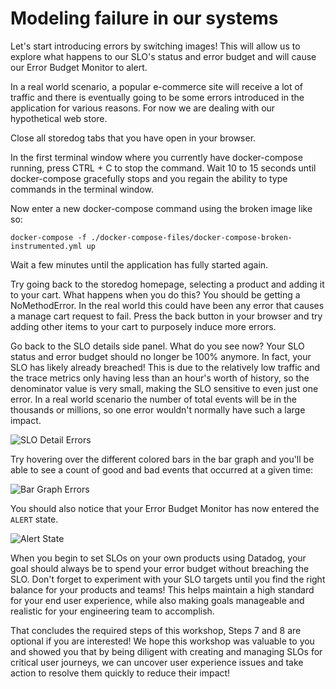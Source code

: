 # Modeling failure in our systems

Let's start introducing errors by switching images! This will allow us to explore what happens to our SLO's status and error budget and will cause our Error Budget Monitor to alert. 
 
In a real world scenario, a popular e-commerce site will receive a lot of traffic and there is eventually going to be some errors introduced in the application for various reasons. For now we are dealing with our hypothetical web store. 

Close all storedog tabs that you have open in your browser.
 
In the first terminal window where you currently have docker-compose running, press CTRL + C to stop the command. Wait 10 to 15 seconds until docker-compose gracefully stops and you regain the ability to type commands in the terminal window.

Now enter a new docker-compose command using the broken image like so:

`docker-compose -f ./docker-compose-files/docker-compose-broken-instrumented.yml up`

Wait a few minutes until the application has fully started again.
 
Try going back to the storedog homepage, selecting a product and adding it to your cart. What happens when you do this? You should be getting a NoMethodError. In the real world this could have been any error that causes a manage cart request to fail. Press the back button in your browser and try adding other items to your cart to purposely induce more errors.
 
Go back to the SLO details side panel. What do you see now? Your SLO status and error budget should no longer be 100% anymore. In fact, your SLO has likely already breached! This is due to the relatively low traffic and the trace metrics only having less than an hour's worth of history, so the denominator value is very small, making the SLO sensitive to even just one error. In a real world scenario the number of total events will be in the thousands or millions, so one error wouldn't normally have such a large impact.

![SLO Detail Errors](/datadog/scenarios/service-level-objectives/assets/details-error.png)
 
Try hovering over the different colored bars in the bar graph and you'll be able to see a count of good and bad events that occurred at a given time: 

![Bar Graph Errors](/datadog/scenarios/service-level-objectives/assets/graph-errors.png)

You should also notice that your Error Budget Monitor has now entered the `ALERT` state.

![Alert State](/datadog/scenarios/service-level-objectives/assets/alert-state.png)

When you begin to set SLOs on your own products using Datadog, your goal should always be to spend your error budget without breaching the SLO. Don't forget to experiment with your SLO targets until you find the right balance for your products and teams! This helps maintain a high standard for your end user experience, while also making goals manageable and realistic for your engineering team to accomplish.

That concludes the required steps of this workshop, Steps 7 and 8 are optional if you are interested! We hope this workshop was valuable to you and showed you that by being diligent with creating and managing SLOs for critical user journeys, we can uncover user experience issues and take action to resolve them quickly to reduce their impact!

